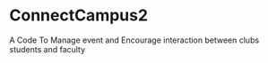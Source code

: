 # ConnectCampus2
A Code To Manage event and Encourage interaction between clubs students and faculty
